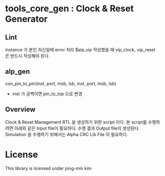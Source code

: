 # tools_core_gen : Clock & Reset Generator

## Lint
instance 가 본인 자신일때 error 처리
$alp_vip 작성했을 때 vip_clock, vip_reset 은 반드시 작성해야 된다.


## alp_gen
con_pin_to_pin(inst, port, msb, lsb, inst, port, msb, lsb)
- inst 가 공백이면 pin_to_top 으로 변경


## Overview
Clock & Reset Management RTL 을 생성하기 위한 script 이다.
본 script를 수행하려면 아래와 같은 Input file이 필요하다.
수행 결과 Output file이 생성된다.
Simulation 을 수행하기 위해서는 Alpha CRC Lib File 이 필요하다.



# License
This library is licensed under jong-min kim

